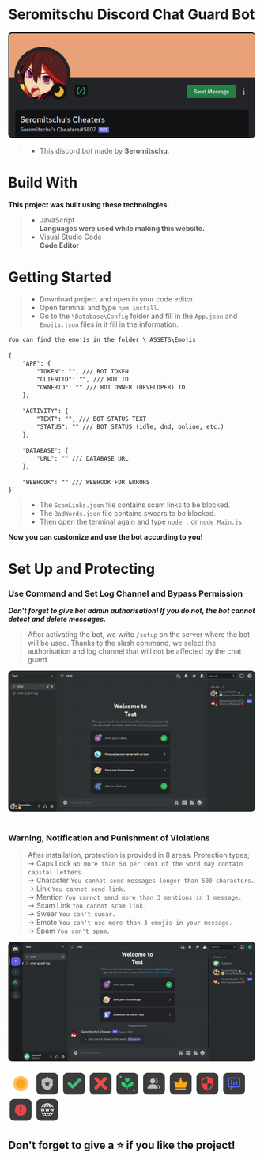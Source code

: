 <h1>Seromitschu Discord Chat Guard Bot</h1>
<img style="border-radius: 8px; width: 500px" src="_ASSETS/bot.png" alt="Bot"/>

> - This discord bot made by **Seromitschu**. <br>

<h1>Build With</h1>

**This project was built using these technologies.**
<br>
> - JavaScript <br> **Languages ​​were used while making this website.**
> - Visual Studio Code <br>**Code Editor**


<h1>Getting Started</h1>

> - Download project and open in your code editor.
> - Open terminal and type ``npm install``.
> - Go to the ``\Database\Config`` folder and fill in the ``App.json`` and ``Emojis.json`` files in it fill in the information.
```
You can find the emojis in the folder \_ASSETS\Emojis

{
    "APP": {
        "TOKEN": "", /// BOT TOKEN
        "CLIENTID": "", /// BOT ID
        "OWNERID": "" /// BOT OWNER (DEVELOPER) ID
    },

    "ACTIVITY": {
        "TEXT": "", /// BOT STATUS TEXT
        "STATUS": "" /// BOT STATUS (idle, dnd, online, etc.)
    },

    "DATABASE": {
        "URL": "" /// DATABASE URL
    },

    "WEBHOOK": "" /// WEBHOOK FOR ERRORS
}
```
> - The ``ScamLinks.json`` file contains scam links to be blocked.
> - The ``BadWords.json`` file contains swears to be blocked.
> - Then open the terminal again and type ``node .`` or ``node Main.js``.

**Now you can customize and use the bot according to you!**

<h1>Set Up and Protecting</h1>

<h3>Use Command and Set Log Channel and Bypass Permission</h3>

_**Don't forget to give bot admin authorisation! If you do not, the bot cannot detect and delete messages.**_

> After activating the bot, we write ``/setup`` on the server where the bot will be used. Thanks to the slash command, we select the authorisation and log channel that will not be affected by the chat guard. 

<img style="border-radius: 8px; width: 500px" src="_ASSETS/setup.gif" alt="SetUp"/>
<br><br>

<h3>Warning, Notification and Punishment of Violations</h3>

> After installation, protection is provided in 8 areas. Protection types; <br>
-> Caps Lock 
``No more than 50 per cent of the word may contain capital letters.``<br>
-> Character
``You cannot send messages longer than 500 characters.``<br>
-> Link
``You cannot send link.``<br>
-> Mention
``You cannot send more than 3 mentions in 1 message.``<br>
-> Scam Link
``You cannot scam link.``<br>
-> Swear
``You can't swear.``<br>
-> Emote
``You can't use more than 3 emojis in your message.``<br>
-> Spam
``You can't spam.``<br>

<img style="border-radius: 8px; width: 500px" src="_ASSETS/demo.gif" alt="Demo"/>
<br><br>
<img style="width: 50px" src="_ASSETS/Emojis/dot.png" alt="Dot">
<img style="width: 50px" src="_ASSETS/Emojis/chat_guard.png" alt="ChatGuard">
<img style="width: 50px" src="_ASSETS/Emojis/checkmark.png" alt="Checkmark">
<img style="width: 50px" src="_ASSETS/Emojis/crossmark.png" alt="Crossmark">
<img style="width: 50px" src="_ASSETS/Emojis/leaf.png" alt="Leaf">
<img style="width: 50px" src="_ASSETS/Emojis/members.png" alt="Members">
<img style="width: 50px" src="_ASSETS/Emojis/owner.png" alt="Owner">
<img style="width: 50px" src="_ASSETS/Emojis/punishment.png" alt="Punishment">
<img style="width: 50px" src="_ASSETS/Emojis/stats.png" alt="Stats">
<img style="width: 50px" src="_ASSETS/Emojis/warning.png" alt="Warning">
<img style="width: 50px" src="_ASSETS/Emojis/website.png" alt="Website">

<h2>Don't forget to give a ⭐ if you like the project!</h2>